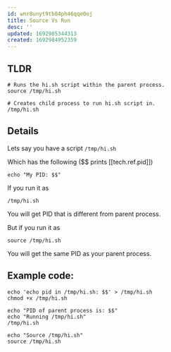 ```yaml
---
id: wnr8unyt9tb84ph46qqe0oj
title: Source Vs Run
desc: ''
updated: 1692985344313
created: 1692984952359
---
```


## TLDR
```shell
# Runs the hi.sh script within the parent process.
source /tmp/hi.sh

# Creates child process to run hi.sh script in.
/tmp/hi.sh
```

## Details
Lets say you have a script `/tmp/hi.sh`

Which has the following ($$ prints [[tech.ref.pid]])
```shell
echo "My PID: $$"
```

If you run it as 

```shell
/tmp/hi.sh
```

You will get PID that is different from parent process.

But if you run it as 
```shell
source /tmp/hi.sh
```
You will get the same PID as your parent process. 

## Example code:
```shell
echo 'echo pid in /tmp/hi.sh: $$' > /tmp/hi.sh
chmod +x /tmp/hi.sh

echo "PID of parent process is: $$"
echo "Running /tmp/hi.sh"
/tmp/hi.sh

echo "Source /tmp/hi.sh"
source /tmp/hi.sh
```